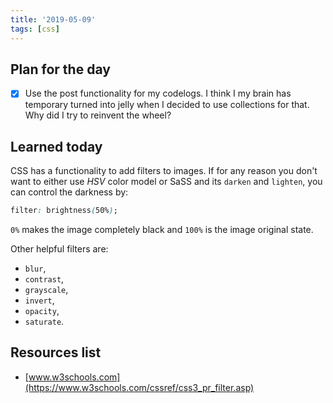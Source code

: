 ```yaml
---
title: '2019-05-09'
tags: [css]
---
```


## Plan for the day

- [x] Use the post functionality for my codelogs. I think I my brain has temporary turned into jelly when I decided to use collections for that. Why did I try to reinvent the wheel?

## Learned today

CSS has a functionality to add filters to images. If for any reason you don't want to either use _HSV_ color model or SaSS and its `darken` and `lighten`, you can control the darkness by:

```css
filter: brightness(50%);
```

`0%` makes the image completely black and `100%` is the image original state.

Other helpful filters are:

- `blur`,
- `contrast`,
- `grayscale`,
- `invert`,
- `opacity`,
- `saturate`.

## Resources list

- [www.w3schools.com](https://www.w3schools.com/cssref/css3_pr_filter.asp)
